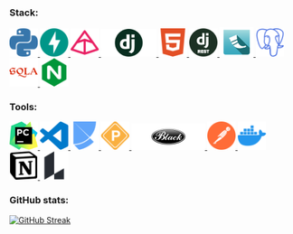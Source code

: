 ### Stack:
<div>
  <a href="https://www.python.org/">
    <img
      src="images/python-color.svg" alt="Посетить сайт Python" width="50" height="auto" role="img"
    >
  </a>
  <a href="https://fastapi.tiangolo.com/">
    <img
      src="images/fastapi-color.svg" alt="Посетить сайт Fastapi" width="50" height="auto" role="img"
    >
  </a>
  <a href="https://docs.pydantic.dev/">
    <img
      src="images/pydantic-color.svg" alt="Посетить сайт Pydantic" width="50" height="auto" role="img"
    >
  </a>
  <a href="https://www.djangoproject.com/">
    <img
      src="images/django-logo.png" alt="Посетить сайт Django" width="98" height="auto" role="img"
    >
  </a>
  <a href="https://developer.mozilla.org/en-US/docs/Glossary/HTML">
    <img
      src="images/html5-color.svg" alt="Посетить сайт mozilla developer" width="50" height="auto" role="img"
    >
  </a>
  <a href="https://www.django-rest-framework.org/">
    <img
      src="images/DRF-logo.png" alt="Посетить сайт Django Rest Framework" width="50" height="auto" role="img"
    >
  </a>
  <a href="https://flask.palletsprojects.com/">
    <img
      src="images/flask-color-1.png" alt="Посетить сайт Flask" width="60" height="auto" role="img"
    >
  </a>
  <a href="https://www.postgresql.org/">
    <img
      src="images/postgresql-color.svg" alt="Посетить сайт PostgreSQL" width="50" height="auto" role="img"
    >
  </a>
  <a href="https://www.sqlalchemy.org/">
    <img
      src="images/sqlalchemy-color.svg" alt="Посетить сайт Sqlalchemy" width="50" height="auto" role="img"
    >
  </a>
  <a href="https://nginx.org/en/">
    <img
      src="images/nginx-color.svg" alt="Посетить сайт Nginx" width="50" height="auto" role="img"
    >
  </a>
</div>

### Tools:
<div>
  <a href="https://www.jetbrains.com/pycharm/">
    <img
      src="images/pycharm-color.svg" alt="Посетить сайт Pycharm" width="50" height="auto" role="img"
    >
  </a>
  <a href="https://code.visualstudio.com/">
    <img
      src="images/visualstudiocode-color.svg" alt="Посетить сайт Visual Studio Code" width="50" height="auto" role="img"
    >
  </a>
  <a href="https://python-poetry.org/">
    <img
      src="images/poetry-color.svg" alt="Посетить сайт Poetry" width="50" height="auto" role="img"
    >
  </a>
  <a href="https://pre-commit.com/">
    <img
      src="images/precommit-color.svg" alt="Посетить сайт Pre-commit" width="50" height="auto" role="img"
    >
  </a>
  <a href="https://black.readthedocs.io/en/stable/">
    <img
      src="images/black-logo.png" alt="Посетить сайт Black code formatter" width="130" height="auto" role="img"
    >
  </a>
  <a href="https://www.postman.com/">
    <img
      src="images/postman-color.svg" alt="Посетить сайт Postman" width="50" height="auto" role="img"
    >
  </a>
  <a href="https://www.docker.com/">
    <img
      src="images/docker-color.svg" alt="Посетить сайт Docker" width="50" height="auto" role="img"
    >
  </a>
  <a href="https://www.notion.so/">
    <img
      src="images/notion-color.svg" alt="Посетить сайт Notion" width="50" height="auto" role="img"
    >
  </a>
  <a href="https://lucid.app/">
    <img
      src="images/lucid-color.svg" alt="Посетить сайт Lucid" width="50" height="auto" role="img"
    >
  </a>
</div>

### GitHub stats:
[![GitHub Streak](http://github-readme-streak-stats.herokuapp.com?user=bbv-87&theme=blue-green)](https://git.io/streak-stats)


<!--
**bbv-87/bbv-87** is a ✨ _special_ ✨ repository because its `README.md` (this file) appears on your GitHub profile.

Here are some ideas to get you started:

- 🔭 I’m currently working on ...
- 🌱 I’m currently learning ...
- 👯 I’m looking to collaborate on ...
- 🤔 I’m looking for help with ...
- 💬 Ask me about ...
- 📫 How to reach me: ...
- 😄 Pronouns: ...
- ⚡ Fun fact: ...
-->
